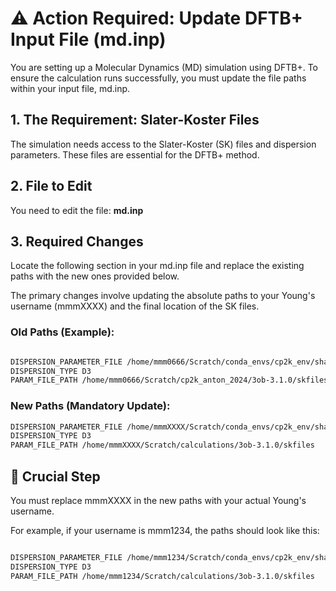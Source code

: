 # ⚠️ Action Required: Update DFTB+ Input File (md.inp)

You are setting up a Molecular Dynamics (MD) simulation using DFTB+. To ensure the calculation runs successfully, you must update the file paths within your input file, md.inp.

## 1. The Requirement: Slater-Koster Files

The simulation needs access to the Slater-Koster (SK) files and dispersion parameters. These files are essential for the DFTB+ method.

## 2. File to Edit

You need to edit the file: **md.inp**

## 3. Required Changes

Locate the following section in your md.inp file and replace the existing paths with the new ones provided below.

The primary changes involve updating the absolute paths to your Young's username (mmmXXXX) and the final location of the SK files.

### Old Paths (Example):


```bash

DISPERSION_PARAMETER_FILE /home/mmm0666/Scratch/conda_envs/cp2k_env/share/cp2k/data/dftd3.dat
DISPERSION_TYPE D3
PARAM_FILE_PATH /home/mmm0666/Scratch/cp2k_anton_2024/3ob-3.1.0/skfiles
```

### New Paths (Mandatory Update):

```bash
DISPERSION_PARAMETER_FILE /home/mmmXXXX/Scratch/conda_envs/cp2k_env/share/cp2k/data/dftd3.dat
DISPERSION_TYPE D3
PARAM_FILE_PATH /home/mmmXXXX/Scratch/calculations/3ob-3.1.0/skfiles
```

## 🚨 Crucial Step

You must replace mmmXXXX in the new paths with your actual Young's username.

For example, if your username is mmm1234, the paths should look like this:

```bash

DISPERSION_PARAMETER_FILE /home/mmm1234/Scratch/conda_envs/cp2k_env/share/cp2k/data/dftd3.dat
DISPERSION_TYPE D3
PARAM_FILE_PATH /home/mmm1234/Scratch/calculations/3ob-3.1.0/skfiles
```
